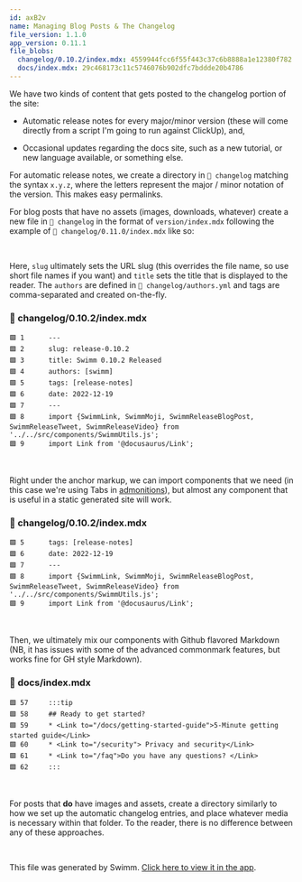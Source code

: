 ```yaml
---
id: axB2v
name: Managing Blog Posts & The Changelog
file_version: 1.1.0
app_version: 0.11.1
file_blobs:
  changelog/0.10.2/index.mdx: 4559944fcc6f55f443c37c6b8888a1e12380f782
  docs/index.mdx: 29c468173c11c5746076b902dfc7bddde20b4786
---
```


We have two kinds of content that gets posted to the changelog portion of the site:

*   Automatic release notes for every major/minor version (these will come directly from a script I'm going to run against ClickUp), and,
    
*   Occasional updates regarding the docs site, such as a new tutorial, or new language available, or something else.
    

For automatic release notes, we create a directory in `📄 changelog` matching the syntax `x.y.z`, where the letters represent the major / minor notation of the version. This makes easy permalinks.

For blog posts that have no assets (images, downloads, whatever) create a new file in `📄 changelog` in the format of `version/index.mdx` following the example of `📄 changelog/0.11.0/index.mdx` like so:

<br/>

Here, `slug`<swm-token data-swm-token=":changelog/0.10.2/index.mdx:2:0:0:`slug: release-0.10.2`"/> ultimately sets the URL slug (this overrides the file name, so use short file names if you want) and `title`<swm-token data-swm-token=":changelog/0.10.2/index.mdx:3:0:0:`title: Swimm 0.10.2 Released`"/> sets the title that is displayed to the reader. The `authors`<swm-token data-swm-token=":changelog/0.10.2/index.mdx:4:0:0:`authors: [swimm] `"/> are defined in `📄 changelog/authors.yml` and tags are comma-separated and created on-the-fly.
<!-- NOTE-swimm-snippet: the lines below link your snippet to Swimm -->
### 📄 changelog/0.10.2/index.mdx
```mdx
🟩 1      ---
🟩 2      slug: release-0.10.2
🟩 3      title: Swimm 0.10.2 Released
🟩 4      authors: [swimm] 
🟩 5      tags: [release-notes]
🟩 6      date: 2022-12-19
🟩 7      ---
🟩 8      import {SwimmLink, SwimmMoji, SwimmReleaseBlogPost, SwimmReleaseTweet, SwimmReleaseVideo} from '../../src/components/SwimmUtils.js';
🟩 9      import Link from '@docusaurus/Link';
```

<br/>

Right under the anchor markup, we can import components that we need (in this case we're using Tabs in [admonitions](https://docusaurus.io/docs/markdown-features/admonitions)), but almost any component that is useful in a static generated site will work.
<!-- NOTE-swimm-snippet: the lines below link your snippet to Swimm -->
### 📄 changelog/0.10.2/index.mdx
```mdx
🟩 5      tags: [release-notes]
🟩 6      date: 2022-12-19
🟩 7      ---
🟩 8      import {SwimmLink, SwimmMoji, SwimmReleaseBlogPost, SwimmReleaseTweet, SwimmReleaseVideo} from '../../src/components/SwimmUtils.js';
🟩 9      import Link from '@docusaurus/Link';
```

<br/>

Then, we ultimately mix our components with Github flavored Markdown (NB, it has issues with some of the advanced commonmark features, but works fine for GH style Markdown).
<!-- NOTE-swimm-snippet: the lines below link your snippet to Swimm -->
### 📄 docs/index.mdx
```mdx
🟩 57     :::tip
🟩 58     ## Ready to get started?
🟩 59     * <Link to="/docs/getting-started-guide">5-Minute getting started guide</Link>
🟩 60     * <Link to="/security"> Privacy and security</Link>
🟩 61     * <Link to="/faq">Do you have any questions? </Link>
🟩 62     :::
```

<br/>

For posts that **do** have images and assets, create a directory similarly to how we set up the automatic changelog entries, and place whatever media is necessary within that folder. To the reader, there is no difference between any of these approaches.

<br/>

This file was generated by Swimm. [Click here to view it in the app](https://app.swimm.io/repos/Z2l0aHViJTNBJTNBZG9jcy5zd2ltbS5pbyUzQSUzQXN3aW1taW8=/docs/axB2v).